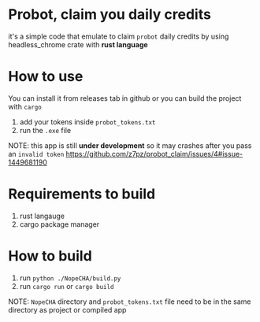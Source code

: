 # Probot, claim you daily credits
it's a simple code that emulate to claim `probot` daily credits by using headless_chrome crate with **rust language**

# How to use
You can install it from releases tab in github or you can build the project with `cargo`

1. add your tokens inside `probot_tokens.txt`
2. run the `.exe` file

NOTE: this app is still **under development** so it may crashes after you pass an `invalid token` https://github.com/z7pz/probot_claim/issues/4#issue-1449681190

# Requirements to build
1. rust langauge 
2. cargo package manager

# How to build
1. run `python ./NopeCHA/build.py`
2. run `cargo run` or `cargo build`
 
NOTE: `NopeCHA` directory and `probot_tokens.txt` file need to be in the same directory as project or compiled app
